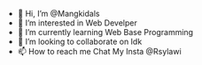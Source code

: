 - 👋 Hi, I’m @Mangkidals
- 👀 I’m interested in Web Develper
- 🌱 I’m currently learning Web Base Programming
- 💞️ I’m looking to collaborate on Idk
- 📫 How to reach me Chat My Insta @Rsylawi

<!---
Mangkidals/Mangkidals is a ✨ special ✨ repository because its `README.md` (this file) appears on your GitHub profile.
You can click the Preview link to take a look at your changes.
--->

